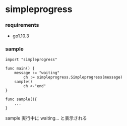 # simpleprogress

### requirements
- go1.10.3

### sample

```
import "simpleprogress"

func main() {
	message := "waiting"
        ch := simpleprogress.Simpleprogress(message)
	sample()	
        ch <-"end"
}

func sample(){
	...
}

```

sample 実行中に waiting... と表示される
